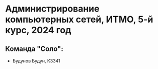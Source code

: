 # Администрирование компьютерных сетей, ИТМО, 5-й курс, 2024 год
## Команда "Соло":
* Будунов Будун, К3341
